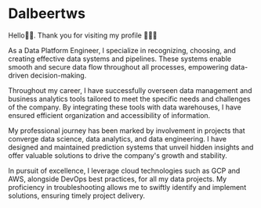 # Dalbeertws
Hello👋🏾. Thank you for visiting my profile 👩🏾‍💻

As a Data Platform Engineer, I specialize in recognizing, choosing, and creating effective data systems and pipelines. These systems enable smooth and secure data flow throughout all processes, empowering data-driven decision-making.

Throughout my career, I have successfully overseen data management and business analytics tools tailored to meet the specific needs and challenges of the company. By integrating these tools with data warehouses, I have ensured efficient organization and accessibility of information.

My professional journey has been marked by involvement in projects that converge data science, data analytics, and data engineering. I have designed and maintained prediction systems that unveil hidden insights and offer valuable solutions to drive the company's growth and stability.

In pursuit of excellence, I leverage cloud technologies such as GCP and AWS, alongside DevOps best practices, for all my data projects. My proficiency in troubleshooting allows me to swiftly identify and implement solutions, ensuring timely project delivery.
